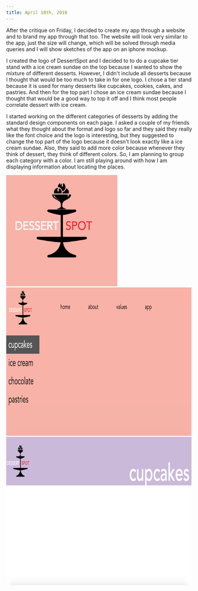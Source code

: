 ```yaml
---
title: April 10th, 2018
---
```


After the critique on Friday, I decided to create my app through a website and to brand my app through that too. The website will look very similar to the app, just the size will change, which will be solved through media queries and I will show sketches of the app on an iphone mockup.

I created the logo of DessertSpot and I decided to to do a cupcake tier stand with a ice cream sundae on the top because I wanted to show the mixture of different desserts. However, I didn't include all desserts because I thought that would be too much to take in for one logo. I chose a tier stand because it is used for many desserts like cupcakes, cookies, cakes, and pastries. And then for the top part I chose an ice cream sundae because I thought that would be a good way to top it off and I think most people correlate dessert with ice cream.

I started working on the different categories of desserts by adding the standard design components on each page. I asked a couple of my friends what they thought about the format and logo so far and they said they really like the font choice and the logo is interesting, but they suggested to change the top part of the logo because it doesn't look exactly like a ice cream sundae. Also, they said to add more color because whenever they think of dessert, they think of different colors. So, I am planning to group each category with a color. I am still playing around with how I am displaying information about locating the places.

<img src="assets/logoscreenshot.jpg" height="300px" width="300px">
<img src="assets/homepage.jpg" height="400px" width="500px">
<img src="assets/pageexample.jpg" height="400px" width="500px">